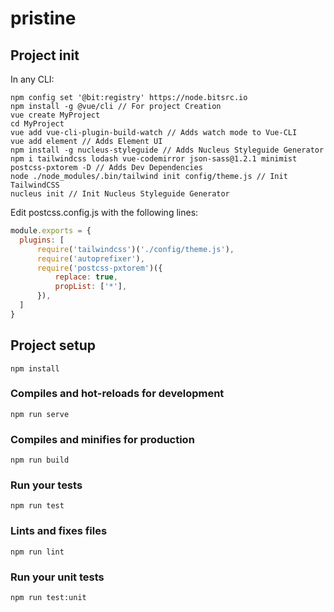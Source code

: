 # pristine
## Project init
In any CLI:
```shell 
npm config set '@bit:registry' https://node.bitsrc.io
npm install -g @vue/cli // For project Creation
vue create MyProject
cd MyProject
vue add vue-cli-plugin-build-watch // Adds watch mode to Vue-CLI
vue add element // Adds Element UI
npm install -g nucleus-styleguide // Adds Nucleus Styleguide Generator
npm i tailwindcss lodash vue-codemirror json-sass@1.2.1 minimist postcss-pxtorem -D // Adds Dev Dependencies
node ./node_modules/.bin/tailwind init config/theme.js // Init TailwindCSS
nucleus init // Init Nucleus Styleguide Generator
```

Edit postcss.config.js with the following lines:
```javascript
module.exports = {
  plugins: [
      require('tailwindcss')('./config/theme.js'),
      require('autoprefixer'),
      require('postcss-pxtorem')({
          replace: true,
          propList: ['*'],
      }),
  ]
}
```
## Project setup
```
npm install
```

### Compiles and hot-reloads for development
```
npm run serve
```

### Compiles and minifies for production
```
npm run build
```

### Run your tests
```
npm run test
```

### Lints and fixes files
```
npm run lint
```

### Run your unit tests
```
npm run test:unit
```
